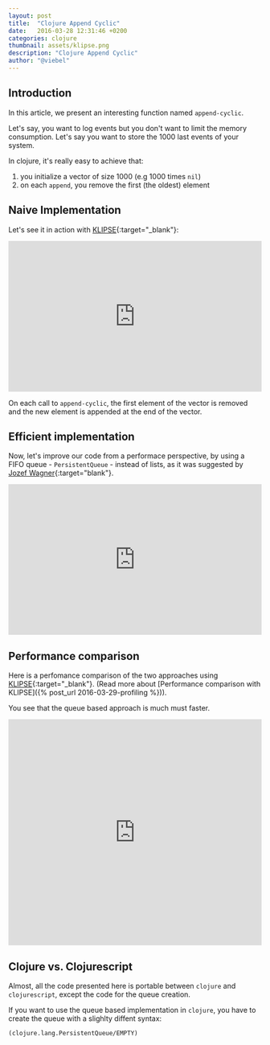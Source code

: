 ```yaml
---
layout: post
title:  "Clojure Append Cyclic"
date:   2016-03-28 12:31:46 +0200
categories: clojure
thumbnail: assets/klipse.png
description: "Clojure Append Cyclic"
author: "@viebel"
---
```


## Introduction
In this article, we present an interesting function named `append-cyclic`.

Let's say, you want to log events but you don't want to limit the memory consumption. Let's say you want to store the 1000 last events of your system.

In clojure, it's really easy to achieve that:

1. you initialize a vector of size 1000 (e.g 1000 times `nil`)
2. on each `append`, you remove the first (the oldest) element


## Naive Implementation

Let's see it in action with [KLIPSE][app-url]{:target="_blank"}:

<iframe frameborder="0" width="100%" height="300px"
    src="http://app.klipse.tech/?eval_only=1&cljs_in=(defn%20append-cyclic%5Blst%20a%5D%0A%20%20(concat%20(rest%20lst)%20%5Ba%5D))%0A%0A%0A(-%3E%20(repeat%203%20nil)%0A%20%20%20%20(append-cyclic%20%209)%0A%20%20%20%20(append-cyclic%20%2010)%0A%20%20%20%20(append-cyclic%20%2011)%0A%20%20%20%20(append-cyclic%20%2012))">
</iframe>


On each call to `append-cyclic`, the first element of the vector is removed and the new element is appended at the end of the vector.

## Efficient implementation

Now, let's improve our code from a performace perspective, by using a FIFO queue - `PersistentQueue` - instead of lists, as it was suggested by [Jozef Wagner](https://disqus.com/by/jozefwagner/){:target="blank"}.

<iframe frameborder="0" width="100%" height="300px"
    src="http://app.klipse.tech/?eval_only=1&cljs_in=(defn%20queue%0A%20%20%5Bsize%5D%0A%20%20(into%20(PersistentQueue.)%20(repeat%20size%20nil)))%0A%0A(defn%20append-cyclic-queue%0A%20%20%5Bqueue%20x%5D%0A%20%20(pop%20(conj%20queue%20x)))%0A%0A%0A(-%3E%20(queue%203)%0A%20%20%20%20(append-cyclic-queue%20%209)%0A%20%20%20%20(append-cyclic-queue%20%2010)%0A%20%20%20%20(append-cyclic-queue%20%2011)%0A%20%20%20%20(append-cyclic-queue%20%2012))">
</iframe>


## Performance comparison
Here is a perfomance comparison of the two approaches using [KLIPSE][app-url]{:target="_blank"}. (Read more about [Performance comparison with KLIPSE]({% post_url 2016-03-29-profiling %})).

You see that the queue based approach is much must faster.

<iframe frameborder="0" width="100%" height="450px"
  src="http://app.klipse.tech/?eval_only=1&cljs_in=(defn%20append-cyclic-concat%20%5Blst%20a%5D%0A%20%20(concat%20(rest%20lst)%20%5Ba%5D))%0A%0A(defn%20queue%0A%20%20%5Bsize%5D%0A%20%20(into%20(PersistentQueue.)%20(repeat%20size%20nil)))%0A%0A(defn%20append-cyclic-queue%0A%20%20%5Bqueue%20x%5D%0A%20%20(pop%20(conj%20queue%20x)))%0A%0A%0A(defn%20run%20%5Bq%20iterations%20func%5D%0A%20%20(loop%20%5Bn%200%20%0A%20%20%20%20%20%20%20%20%20q%20q%5D%0A%20%20%20%20(if%20(%3C%20n%20iterations)%0A%20%20%20%20%20%20(recur%20(inc%20n)%20(func%20q%20n))%0A%20%20%20%20%20%20q)))%0A%0A%0A%5B(with-out-str%0A%20%20(time%20(run%20(queue%20100)%201000%20append-cyclic-queue)))%0A%20(with-out-str%0A%20%20(time%20(run%20(queue%20100)%201000%20append-cyclic-concat)))%5D%0A%0A%0A%20%20%20%20%20%20">
</iframe>

## Clojure vs. Clojurescript
Almost, all the code presented here is portable between `clojure` and `clojurescript`, except the code for the queue creation.

If you want to use the queue based implementation in `clojure`, you have to create the queue with a slighlty diffent syntax:

~~~ clojure
(clojure.lang.PersistentQueue/EMPTY)
~~~

[app-url]: http://app.klipse.tech
